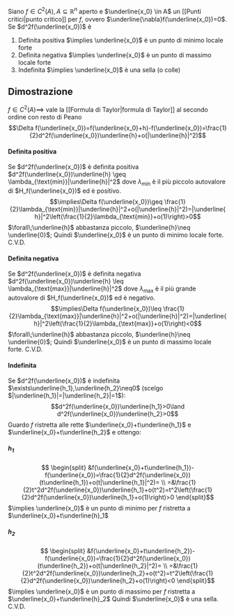 Siano $f \in C^2(A), A\subseteq\mathbb{R}^n$ aperto e $\underline{x_0} \in A$ un [[Punti critici|punto critico]] per $f$, ovvero $\underline{\nabla}f(\underline{x_0})=0$.
Se $d^2f(\underline{x_0})$ è
1. Definita positiva $\implies \underline{x_0}$ è un punto di minimo locale forte
2. Definita negativa $\implies \underline{x_0}$ è un punto di massimo locale forte
3. Indefinita $\implies \underline{x_0}$ è una sella (o colle)
## Dimostrazione
$f \in C^2(A)\implies$ vale la [[Formula di Taylor|formula di Taylor]] al secondo ordine con resto di Peano
$$\Delta f(\underline{x_0})=f(\underline{x_0}+h)-f(\underline{x_0})=\frac{1}{2}d^2f(\underline{x_0})\underline{h}+o(|\underline{h}|^2)$$
#### Definita positiva
Se $d^2f(\underline{x_0})$ è definita positiva
$d^2f(\underline{x_0})\underline{h} \geq \lambda_{\text{min}}|\underline{h}|^2$ dove $\lambda_{\text{min}}$ è il più piccolo autovalore di $H_f(\underline{x_0})$ ed è positivo.
$$\implies\Delta f(\underline{x_0})\geq \frac{1}{2}\lambda_{\text{min}}|\underline{h}|^2+o(|\underline{h}|^2)=|\underline{h}|^2\left(\frac{1}{2}\lambda_{\text{min}}+o(1)\right)>0$$
$\forall\;\underline{h}$ abbastanza piccolo, $\underline{h}\neq \underline{0}$;
Quindi $\underline{x_0}$ è un punto di minimo locale forte.
C.V.D.
#### Definita negativa
Se $d^2f(\underline{x_0})$ è definita negativa
$d^2f(\underline{x_0})\underline{h} \leq \lambda_{\text{max}}|\underline{h}|^2$ dove $\lambda_{\text{max}}$ è il più grande autovalore di $H_f(\underline{x_0})$ ed è negativo.
$$\implies\Delta f(\underline{x_0})\leq \frac{1}{2}\lambda_{\text{max}}|\underline{h}|^2+o(|\underline{h}|^2)=|\underline{h}|^2\left(\frac{1}{2}\lambda_{\text{max}}+o(1)\right)<0$$
$\forall\;\underline{h}$ abbastanza piccolo, $\underline{h}\neq \underline{0}$;
Quindi $\underline{x_0}$ è un punto di massimo locale forte.
C.V.D.
#### Indefinita
Se $d^2f(\underline{x_0})$ è indefinita $\exists\underline{h_1},\underline{h_2}\neq0$ (scelgo $|\underline{h_1}|=|\underline{h_2}|=1$):
$$d^2f(\underline{x_0})\underline{h_1}>0\land d^2f(\underline{x_0})\underline{h_2}>0$$
Guardo $f$ ristretta alle rette $\underline{x_0}+t\underline{h_1}$ e $\underline{x_0}+t\underline{h_2}$ e ottengo:
##### $h_1$
$$
\begin{split}
&f(\underline{x_0}+t\underline{h_1})-f(\underline{x_0})=\frac{1}{2}d^2f(\underline{x_0})(t\underline{h_1})+o(t|\underline{h_1}|^2)= \\
=&\frac{1}{2}t^2d^2f(\underline{x_0})\underline{h_1}+o(t^2)=t^2\left(\frac{1}{2}d^2f(\underline{x_0})\underline{h_1}+o(1)\right)>0
\end{split}$$
$\implies \underline{x_0}$ è un punto di minimo per $f$ ristretta a $\underline{x_0}+t\underline{h}_1$
##### $h_2$
$$
\begin{split}
&f(\underline{x_0}+t\underline{h_2})-f(\underline{x_0})=\frac{1}{2}d^2f(\underline{x_0})(t\underline{h_2})+o(t|\underline{h_2}|^2)= \\
=&\frac{1}{2}t^2d^2f(\underline{x_0})\underline{h_2}+o(t^2)=t^2\left(\frac{1}{2}d^2f(\underline{x_0})\underline{h_2}+o(1)\right)<0
\end{split}$$
$\implies \underline{x_0}$ è un punto di massimo per $f$ ristretta a $\underline{x_0}+t\underline{h}_2$
Quindi $\underline{x_0}$ è una sella.
C.V.D.